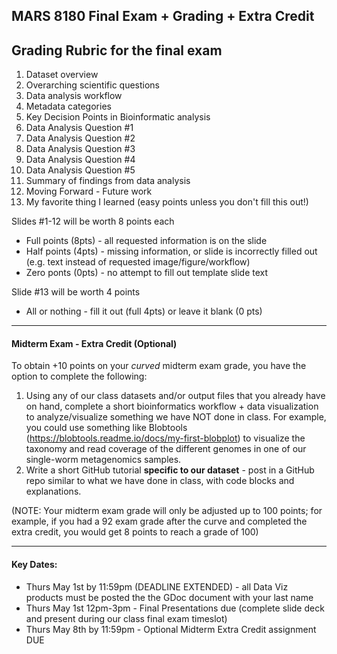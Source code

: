 ## MARS 8180 Final Exam + Grading + Extra Credit

## Grading Rubric for the final exam
1. Dataset overview
2. Overarching scientific questions
3. Data analysis workflow
4. Metadata categories
5. Key Decision Points in Bioinformatic analysis
6. Data Analysis Question #1
7. Data Analysis Question #2
8. Data Analysis Question #3
9. Data Analysis Question #4
10. Data Analysis Question #5
11. Summary of findings from data analysis
12. Moving Forward - Future work
13. My favorite thing I learned (easy points unless you don't fill this out!)

Slides #1-12 will be worth 8 points each
* Full points (8pts) - all requested information is on the slide
* Half points (4pts) - missing information, or slide is incorrectly filled out (e.g. text instead of requested image/figure/workflow)
* Zero ponts (0pts) - no attempt to fill out template slide text

Slide #13 will be worth 4 points
* All or nothing - fill it out (full 4pts) or leave it blank (0 pts)

---
#### Midterm Exam - Extra Credit (Optional)

To obtain +10 points on your *curved* midterm exam grade, you have the option to complete the following:

1. Using any of our class datasets and/or output files that you already have on hand, complete a short bioinformatics workflow + data visualization to analyze/visualize something we have NOT done in class. For example, you could use something like Blobtools (https://blobtools.readme.io/docs/my-first-blobplot) to visualize the taxonomy and read coverage of the different genomes in one of our single-worm metagenomics samples.
2. Write a short GitHub tutorial **specific to our dataset** - post in a GitHub repo similar to what we have done in class, with code blocks and explanations.

(NOTE: Your midterm exam grade will only be adjusted up to 100 points; for example, if you had a 92 exam grade after the curve and completed the extra credit, you would get 8 points to reach a grade of 100)

---

#### Key Dates:
* Thurs May 1st by 11:59pm (DEADLINE EXTENDED) - all Data Viz products must be posted the the GDoc document with your last name
* Thurs May 1st 12pm-3pm - Final Presentations due (complete slide deck and present during our class final exam timeslot)
* Thurs May 8th by 11:59pm - Optional Midterm Extra Credit assignment DUE
